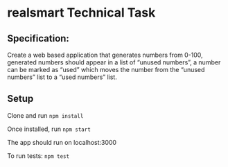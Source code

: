 # realsmart Technical Task

## Specification:

Create a web based application that generates numbers from 0-100, generated numbers should appear in a list of “unused numbers”, a number can be marked as “used” which moves the number from the “unused numbers” list to a “used numbers” list.

## Setup

Clone and run `npm install`

Once installed, run `npm start`

The app should run on localhost:3000

To run tests: `npm test`